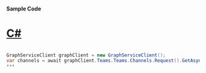 #### Sample Code
# [C#](#tab/c-sharp)

```C#

GraphServiceClient graphClient = new GraphServiceClient();
var channels = await graphClient.Teams.Teams.Channels.Request().GetAsync();
*** 

```